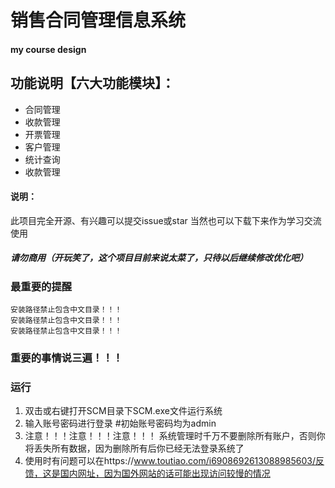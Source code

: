 # 销售合同管理信息系统
#### my course design

## 功能说明【六大功能模块】：

- 合同管理
- 收款管理
- 开票管理
- 客户管理
- 统计查询
- 收款管理

#### 说明：
此项目完全开源、有兴趣可以提交issue或star
当然也可以下载下来作为学习交流使用
##### 请勿商用（开玩笑了，这个项目目前来说太菜了，只待以后继续修改优化吧）



### 最重要的提醒
    安装路径禁止包含中文目录！！！
    安装路径禁止包含中文目录！！！
    安装路径禁止包含中文目录！！！
### 重要的事情说三遍！！！

### 运行
1. 双击或右键打开SCM目录下SCM.exe文件运行系统
2. 输入账号密码进行登录 #初始账号密码均为admin
3. 注意！！！注意！！！注意！！！ 系统管理时千万不要删除所有账户，否则你将丢失所有数据，因为删除所有后你已经无法登录系统了
4. 使用时有问题可以在https://www.toutiao.com/i6908692613088985603/反馈，这是国内网址，因为国外网站的话可能出现访问较慢的情况
